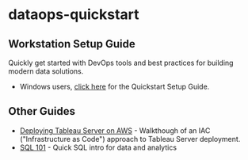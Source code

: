 # dataops-quickstart

## Workstation Setup Guide

Quickly get started with DevOps tools and best practices for building modern data solutions.

* Windows users, [click here](docs/windows_development.md) for the Quickstart Setup Guide.

## Other Guides

* [Deploying Tableau Server on AWS](docs/deploying_tableau_server_on_aws.md) - Walkthough of an IAC ("Infrastructure as Code") approach to Tableau Server deployment.
* [SQL 101](docs/sql101.md) - Quick SQL intro for data and analytics

